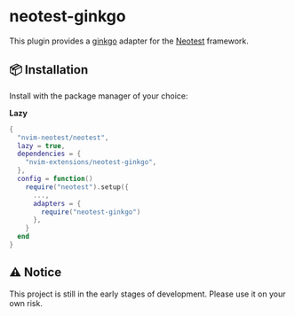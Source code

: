 # neotest-ginkgo

This plugin provides a [ginkgo](https://github.com/onsi/ginkgo) adapter for the [Neotest](https://github.com/nvim-neotest/neotest) framework.

## :package: Installation

Install with the package manager of your choice:

**Lazy**

```lua
{
  "nvim-neotest/neotest",
  lazy = true,
  dependencies = {
    "nvim-extensions/neotest-ginkgo",
  },
  config = function()
    require("neotest").setup({
      ...,
      adapters = {
        require("neotest-ginkgo")
      },
    }
  end
}
```

## :warning: Notice

This project is still in the early stages of development. Please use it on your own risk.
